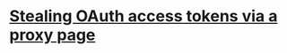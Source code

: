 # [Stealing OAuth access tokens via a proxy page](https://portswigger.net/web-security/oauth/lab-oauth-stealing-oauth-access-tokens-via-a-proxy-page)


